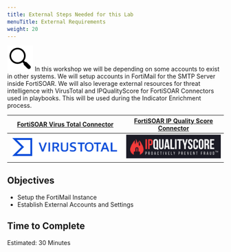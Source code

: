 ```yaml
---
title: External Steps Needed for this Lab
menuTitle: External Requirements
weight: 20
---
```


![search_icon](mag_glass.svg)
In this workshop we will be depending on some accounts to exist in other systems. We will setup accounts in FortiMail for the SMTP Server inside FortiSOAR.
We will also leverage external resources for threat intelligence with VirusTotal and IPQualityScore for FortiSOAR Connectors used in playbooks. This will be used during the Indicator Enrichment process.

| [FortiSOAR Virus Total Connector](https://fortisoar.contenthub.fortinet.com/detail.html?entity=virustotal&version=3.0.2&type=connector) | [FortiSOAR IP Quality Score Connector](https://fortisoar.contenthub.fortinet.com/detail.html?entity=ip-quality-score&version=1.0.1&type=connector) |
| :-----------: | :-----------: |
| ![VirusTotal Icon](vt.png) | ![IP Quality Score Icon](ipqs.png)  |

## Objectives

- Setup the FortiMail Instance
- Establish External Accounts and Settings

## Time to Complete

Estimated: 30 Minutes
